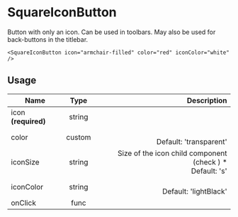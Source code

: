 <!-- 
This is an auto-generated markdown. 
You can change it in "src/molecules/SquareIconButton.js" and run build:docs to update this file.
-->
# SquareIconButton
Button with only an icon. Can be used in toolbars. May also be used
for back-buttons in the titlebar.

```example
<SquareIconButton icon="armchair-filled" color="red" iconColor="white" />
```
## Usage
| Name        | Type           | Description  |
| ----------- |:--------------:| ------------:|
|icon **(required)**|string|
|color|custom|<br>Default: 'transparent'
|iconSize|string|Size of the icon child component (check <Icon />) *<br>Default: 's'
|iconColor|string|<br>Default: 'lightBlack'
|onClick|func|
